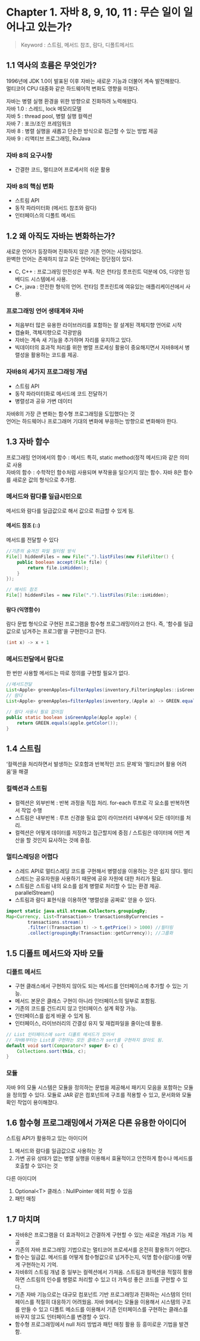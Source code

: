 # Chapter 1. 자바 8, 9, 10, 11 : 무슨 일이 일어나고 있는가?
> Keyword : 스트림, 메서드 참조, 람다, 디폴트메서드


## 1.1 역사의 흐름은 무엇인가?
1996년에 JDK 1.0이 발표된 이후 자바는 새로운 기능과 더불어 계속 발전해왔다.  
멀티코어 CPU 대중화 같은 하드웨어적 변화도 영향을 미쳤다.

자바는 병렬 실행 환경을 위한 방향으로 진화하려 노력해왔다.  
자바 1.0 : 스레드, lock 메모리모델  
자바 5 : thread pool, 병렬 실행 컬렉션  
자바 7 : 포크/조인 프레임워크  
자바 8 : 병렬 실행을 새롭고 단순한 방식으로 접근할 수 있는 방법 제공  
자바 9 : 리액티브 프로그래밍, RxJava


### 자바 8의 요구사항
- 간결한 코드, 멀티코어 프로세서의 쉬운 활용

### 자바 8의 핵심 변화
- 스트림 API
- 동작 파라미터화 (메서드 참조와 람다)
- 인터페이스의 디폴트 메서드


## 1.2 왜 아직도 자바는 변화하는가?
새로운 언어가 등장하며 진화하지 않은 기존 언어는 사장되었다.  
완벽한 언어는 존재하지 않고 모든 언어에는 장단점이 있다.
- C, C++ : 프로그래밍 안전성은 부족. 작은 런타임 풋프린트 덕분에 OS, 다양한 임베디드 시스템에서 사용.
- C+, java : 안전한 형식의 언어. 런타임 풋프린트에 여유있는 애플리케이션에서 사용.

### 프로그래밍 언어 생태계와 자바
- 처음부터 많은 유용한 라이브러리를 포함하는 잘 설계된 객체지향 언어로 시작
- 캡슐화, 객체지향으로 각광받음
- 자바는 계속 새 기능을 추가하며 자리를 유지하고 있다.
- 빅데이터의 효과적 처리를 위한 병렬 프로세싱 활용이 중요해지면서 자바8에서 병렬성을 활용하는 코드를 제공.

### 자바8의 세가지 프로그래밍 개념
- 스트림 API
- 동작 파라미터화로 메서드에 코드 전달하기
- 병렬성과 공유 가변 데이터

자바8의 가장 큰 변화는 함수형 프로그래밍을 도입했다는 것  
언어는 하드웨어나 프로그래머 기대의 변화에 부응하는 방향으로 변화해야 한다.



## 1.3 자바 함수
프로그래밍 언어에서의 함수 : 메서드 특히, static method(정적 메서드)와 같은 의미로 사용  
자바의 함수 : 수학적인 함수처럼 사용되며 부작용을 일으키지 않는 함수. 자바 8은 함수를 새로운 값의 형식으로 추가함.

### 메서드와 람다를 일급시민으로
메서드와 람다를 일급값으로 해서 값으로 취급할 수 있게 됨.


#### 메서드 참조 (::)
메서드를 전달할 수 있다
```java
//기존의 숨겨진 파일 필터링 방식
File[] hiddenFiles = new File(".").listFiles(new FileFilter() {
    public boolean accept(File file) {
        return file.isHidden();
    }
});

// 메서드 참조
File[] hiddenFiles = new File(".").listFiles(File::isHidden);
```

#### 람다 (익명함수)
람다 문법 형식으로 구현된 프로그램을 함수형 프로그래밍이라고 한다.
즉, '함수를 일급값으로 넘겨주는 프로그램'을 구현한다고 한다.
```java
(int x) -> x + 1
```

### 메서드전달에서 람다로
한 번만 사용할 메서드는 따로 정의를 구현할 필요가 없다.
```java
//메서드전달
List<Apple> greenApples=filterApples(inventory,FilteringApples::isGreenApple);
// 람다
List<Apple> greenApples=filterApples(inventory,(Apple a) -> GREEN.equals(a.getColor()));

// 람다 사용시 필요 없어짐
public static boolean isGreenApple(Apple apple) {
    return GREEN.equals(apple.getColor());
}
```

## 1.4 스트림
‘컬렉션을 처리하면서 발생하는 모호함과 반복적인 코드 문제’와 ‘멀티코어 활용 어려움’을 해결

### 컬렉션과 스트림
- 컬렉션은 외부반복 : 반복 과정을 직접 처리. for-each 루프로 각 요소를 반복하면서 작업 수행
- 스트림은 내부반복 : 루프 신경쓸 필요 없이 라이브러리 내부에서 모든 데이터를 처리.
- 컬렉션은 어떻게 데이터를 저장하고 접근할지에 중점 / 스트림은 데이터에 어떤 계산을 할 것인지 묘사하는 것에 중점.

### 멀티스레딩은 어렵다
- 스레드 API로 멀티스레딩 코드를 구현해서 병렬성을 이용하는 것은 쉽지 않다. 멀티스레드는 공유자원을 사용하기 때문에 공유 자원에 대한 처리가 필요.  
- 스트림은 스트림 내의 요소를 쉽게 병렬로 처리할 수 있는 환경 제공. parallelStream()
- 스트림과 람다 표현식을 이용하면 '병렬성을 공짜로' 얻을 수 있다.

```java
import static java.util.stream.Collectors.groupingBy;
Map<Currency, List<Transaction>> transactionsByCurrencies =
        transactions.stream()
        .filter((Transaction t) -> t.getPrice() > 1000) //필터링
        .collect(groupingBy(Transaction::getCurrency)); //그룹화
```

## 1.5 디폴트 메서드와 자바 모듈
### 디폴트 메서드
- 구현 클래스에서 구현하지 않아도 되는 메서드를 인터페이스에 추가할 수 있는 기능.
- 메서드 본문은 클래스 구현이 아니라 인터페이스의 일부로 포함됨.
- 기존의 코드를 건드리지 않고 인터페이스 설계 확장 가능.
- 인터페이스를 쉽게 바꿀 수 있게 됨.
- 인터페이스, 라이브러리의 간결성 유지 및 재컴파일을 줄이는데 활용.
```java
// List 인터페이스에 sort 디폴트 메서드가 있어서 
// 자바8부터는 List를 구현하는 모든 클래스가 sort를 구현하지 않아도 됨.
default void sort(Comparator<? super E> c) {
    Collections.sort(this, c);
}
```

### 모듈
자바 9의 모듈 시스템은 모듈을 정의하는 문법을 제공해서 패키지 모음을 포함하는 모듈을 정의할 수 있다.
모듈로 JAR 같은 컴포넌트에 구조를 적용할 수 있고, 문서화와 모듈 확인 작업이 용이해졌다.

## 1.6 함수형 프로그래밍에서 가져온 다른 유용한 아이디어
스트림 API가 활용하고 있는 아이디어
1) 메서드와 람다를 일급값으로 사용하는 것
2) 가변 공유 상태가 없는 병렬 실행을 이용해서 효율적이고 안전하게 함수나 메서드를 호출할 수 있다는 것

다른 아이디어
1) Optional\<T> 클래스 : NullPointer 예외 피할 수 있음
2) 패턴 매칭


## 1.7 마치며
- 자바8은 프로그램을 더 효과적이고 간결하게 구현할 수 있는 새로운 개념과 기능 제공
- 기존의 자바 프로그래밍 기법으로는 멀티코어 프로세서를 온전히 활용하기 어렵다.
- 함수는 일급값. 메서드를 어떻게 함수형값으로 넘겨주는지, 익명 함수(람다)를 어떻게 구현하는지 기억.
- 자바8의 스트림 개념 중 일부는 컬렉션에서 가져옴. 스트림과 컬렉션을 적절히 활용하면 스트림의 인수를 병렬로 처리할 수 있고 더 가독성 좋은 코드를 구현할 수 있다.
- 기존 자바 기능으로는 대규모 컴포넌트 기반 프로그래밍과 진화하는 시스템의 인터페이스를 적절히 대응하기 어려웠음. 자바 9에서는 모듈을 이용해서 시스템의 구조를 만들 수 있고 디폴트 메소드를 이용해서 기존 인터페이스를 구현하는 클래스를 바꾸지 않고도 인터페이스를 변경할 수 있다.
- 함수형 프로그래밍에서 null 처리 방법과 패턴 매칭 활용 등 흥미로운 기법을 발견함.